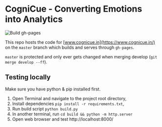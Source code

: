 # CogniCue - Converting Emotions into Analytics

![Build gh-pages](https://github.com/bodyspeaksbetter/www.cognicue.in/workflows/Build%20gh-pages/badge.svg)

This repo hosts the code for [www.cognicue.in](https://www.cognicue.in/) on the `master` branch which builds and serves through `gh-pages`.

`master` is protected and only ever gets changed when merging develop (`git merge develop --ff`).


## Testing locally

Make sure you have python & pip installed first.

1. Open Terminal and navigate to the project root directory,
2. Install dependencies `pip install -r requirements.txt`,
3. Run build script `python build.py`
4. In another terminal, run  `cd build && python -m http.server`
5. Open web browser and test http://localhost:8000/
